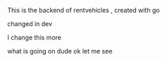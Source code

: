 This is the backend of rentvehicles , created with go 

changed in dev

I change this more


what is going on dude
ok
let me see
